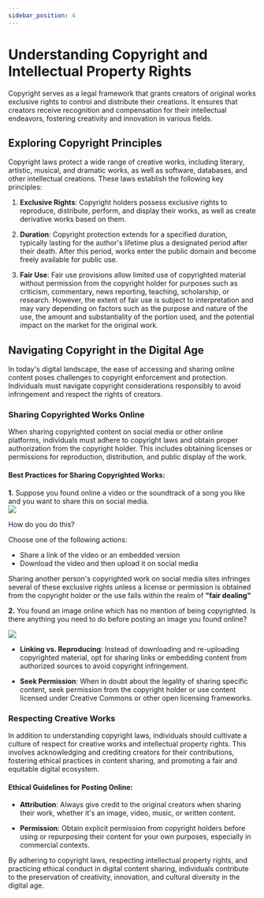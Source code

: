 ```yaml
---
sidebar_position: 4
---
```


# Understanding Copyright and Intellectual Property Rights

Copyright serves as a legal framework that grants creators of original works exclusive rights to control and distribute their creations. It ensures that creators receive recognition and compensation for their intellectual endeavors, fostering creativity and innovation in various fields.

## Exploring Copyright Principles

Copyright laws protect a wide range of creative works, including literary, artistic, musical, and dramatic works, as well as software, databases, and other intellectual creations. These laws establish the following key principles:

1. **Exclusive Rights**: Copyright holders possess exclusive rights to reproduce, distribute, perform, and display their works, as well as create derivative works based on them.

2. **Duration**: Copyright protection extends for a specified duration, typically lasting for the author's lifetime plus a designated period after their death. After this period, works enter the public domain and become freely available for public use.

3. **Fair Use**: Fair use provisions allow limited use of copyrighted material without permission from the copyright holder for purposes such as criticism, commentary, news reporting, teaching, scholarship, or research. However, the extent of fair use is subject to interpretation and may vary depending on factors such as the purpose and nature of the use, the amount and substantiality of the portion used, and the potential impact on the market for the original work.

## Navigating Copyright in the Digital Age

In today's digital landscape, the ease of accessing and sharing online content poses challenges to copyright enforcement and protection. Individuals must navigate copyright considerations responsibly to avoid infringement and respect the rights of creators.

### Sharing Copyrighted Works Online

When sharing copyrighted content on social media or other online platforms, individuals must adhere to copyright laws and obtain proper authorization from the copyright holder. This includes obtaining licenses or permissions for reproduction, distribution, and public display of the work.

#### Best Practices for Sharing Copyrighted Works:

**1.**
Suppose you found online a video or the soundtrack of a song you like and you want to share this on social media.  
 ![](https://enache.idea.org.uk/viber/assets/video.png)

How do you do this?

Choose one of the following actions:

- Share a link of the video or an embedded version
- Download the video and then upload it on social media

Sharing another person's copyrighted work on social media sites infringes several of these exclusive rights unless a license or permission is obtained from the copyright holder or the use falls within the realm of **"fair dealing"**

**2.**
You found an image online which has no mention of being copyrighted. Is there anything you need to do before posting an image you found online?

![](https://enache.idea.org.uk/viber/assets/nature.jpg)

- **Linking vs. Reproducing**: Instead of downloading and re-uploading copyrighted material, opt for sharing links or embedding content from authorized sources to avoid copyright infringement.

- **Seek Permission**: When in doubt about the legality of sharing specific content, seek permission from the copyright holder or use content licensed under Creative Commons or other open licensing frameworks.

### Respecting Creative Works

In addition to understanding copyright laws, individuals should cultivate a culture of respect for creative works and intellectual property rights. This involves acknowledging and crediting creators for their contributions, fostering ethical practices in content sharing, and promoting a fair and equitable digital ecosystem.

#### Ethical Guidelines for Posting Online:

- **Attribution**: Always give credit to the original creators when sharing their work, whether it's an image, video, music, or written content.

- **Permission**: Obtain explicit permission from copyright holders before using or repurposing their content for your own purposes, especially in commercial contexts.

By adhering to copyright laws, respecting intellectual property rights, and practicing ethical conduct in digital content sharing, individuals contribute to the preservation of creativity, innovation, and cultural diversity in the digital age.
